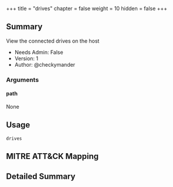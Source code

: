+++
title = "drives"
chapter = false
weight = 10
hidden = false
+++

## Summary
View the connected drives on the host

- Needs Admin: False  
- Version: 1  
- Author: @checkymander  

### Arguments

#### path

None

## Usage

```
drives
```

## MITRE ATT&CK Mapping

## Detailed Summary
